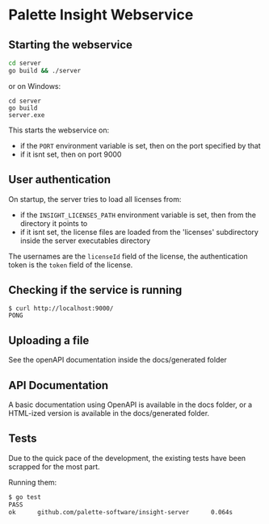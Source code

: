 # Palette Insight Webservice

## Starting the webservice

```bash
cd server
go build && ./server
```

or on Windows:

```
cd server
go build
server.exe
```

This starts the webservice on:

- if the ```PORT``` environment variable is set, then on the port specified by that
- if it isnt set, then on port 9000


## User authentication

On startup, the server tries to load all licenses from:

- if the ```INSIGHT_LICENSES_PATH``` environment variable is set, then from the directory it points to
- if it isnt set, the license files are loaded from the 'licenses' subdirectory inside the server executables directory

The usernames are the ```licenseId``` field of the license, the authentication token is the ```token``` field of the license.

## Checking if the service is running

```
$ curl http://localhost:9000/
PONG
```

## Uploading a file

See the openAPI documentation inside the docs/generated folder

## API Documentation

A basic documentation using OpenAPI is available in the docs folder, or
a HTML-ized version is available in the docs/generated folder.


## Tests

Due to the quick pace of the development, the existing tests have been scrapped for the most part.

Running them:

```bash
$ go test
PASS
ok      github.com/palette-software/insight-server      0.064s
```
